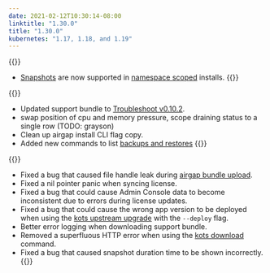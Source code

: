 ```yaml
---
date: 2021-02-12T10:30:14-08:00
linktitle: "1.30.0"
title: "1.30.0"
kubernetes: "1.17, 1.18, and 1.19"
---
```


{{<features>}}
* [Snapshots](/kotsadm/snapshots/snapshot-destinations/) are now supported in [namespace scoped](/vendor/packaging/rbac/#namespace-scoped-access) installs.
{{</features>}}

{{<changes>}}
* Updated support bundle to [Troubleshoot v0.10.2](https://github.com/replicatedhq/troubleshoot/releases/tag/v0.10.2).
* swap position of cpu and memory pressure, scope draining status to a single row (TODO: grayson)
* Clean up airgap install CLI flag copy.
* Added new commands to list [backups and restores](/kots-cli/get/)
{{</changes>}}

{{<fixes>}}
* Fixed a bug that caused file handle leak during [airgap bundle upload](/kotsadm/installing/airgap-packages/#upload-airgap-bundle).
* Fixed a nil pointer panic when syncing license.
* Fixed a bug that could cause Admin Console data to become inconsistent due to errors during license updates.
* Fixed a bug that could cause the wrong app version to be deployed when using the [kots upstream upgrade](/kots-cli/upstream/) with the `--deploy` flag.
* Better error logging when downloading support bundle.
* Removed a superfluous HTTP error when using the [kots download](/kots-cli/download/) command.
* Fixed a bug that caused snapshot duration time to be shown incorrectly.
{{</fixes>}}
